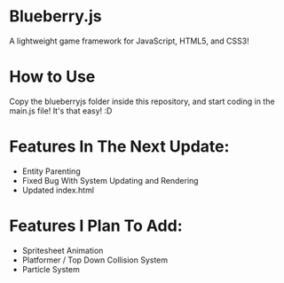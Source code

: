 # Blueberry.js
 A lightweight game framework for JavaScript, HTML5, and CSS3!

# How to Use
 Copy the blueberryjs folder inside this repository,
 and start coding in the main.js file!
 It's that easy! :D
 
# Features In The Next Update:
 - Entity Parenting
 - Fixed Bug With System Updating and Rendering
 - Updated index.html

# Features I Plan To Add:
 - Spritesheet Animation
 - Platformer / Top Down Collision System
 - Particle System
